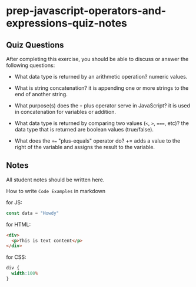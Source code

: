 # prep-javascript-operators-and-expressions-quiz-notes

## Quiz Questions

After completing this exercise, you should be able to discuss or answer the following questions:

- What data type is returned by an arithmetic operation?
numeric values.

- What is string concatenation?
it is appending one or more strings to the end of another string.

- What purpose(s) does the `+` plus operator serve in JavaScript?
it is used in concatenation for variables or addition.

- What data type is returned by comparing two values (`<`, `>`, `===`, etc)?
the data type that is returned are boolean values (true/false).

- What does the `+=` "plus-equals" operator do?
+= adds a value to the right of the variable and assigns the result to the variable.



## Notes

All student notes should be written here.


How to write `Code Examples` in markdown

for JS:
```javascript
const data = "Howdy"
```

for HTML:
```html
<div>
  <p>This is text content</p>
</div>
```

for CSS:
```css
div {
  width:100%
}
```

